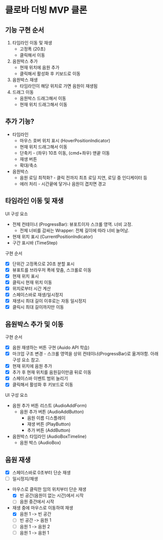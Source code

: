# 클로바 더빙 MVP 클론

## 기능 구현 순서

1. 타임라인 이동 및 재생
   - 고정폭 (20초)
   - 클릭해서 이동
1. 음원박스 추가
   - 현재 위치에 음원 추가
   - 클릭해서 활성화 후 키보드로 이동
1. 음원박스 재생
   - 타임라인이 해당 위치로 가면 음원이 재생됨
1. 드래그 이동
   - 음원박스 드래그해서 이동
   - 현재 위치 드래그해서 이동

## 추가 기능?

- 타임라인
  - 마우스 호버 위치 표시 (HoverPositionIndicator)
  - 현재 위치 드래그해서 이동
  - 단축키 - (좌우) 10초 이동, (cmd+좌우) 맨끝 이동
  - 재생 버튼
  - 확대/축소
- 음원박스
  - 음원 로딩 최적화? - 클릭 전까지 최초 로딩 지연, 로딩 중 인디케이터 등
  - 에러 처리 - 시간끝에 닿거나 음원이 겹치면 경고

## 타임라인 이동 및 재생

UI 구성 요소

- 전체 컨테이너 (ProgressBar): 뷰포트이자 스크롤 영역. 너비 고정.
  - 전체 너비를 감싸는 Wrapper: 전체 길이에 따라 너비 늘어남.
- 현재 위치 표시 (CurrentPositionIndicator)
- 구간 표시바 (TimeStep)

구현 순서

- [x] 단위간 고정폭으로 20초 분할 표시
- [x] 뷰표트를 브라우저 폭에 맞춤, 스크롤로 이동
- [x] 현재 위치 표시
- [x] 클릭시 현재 위치 이동
- [x] 위치로부터 시간 계산
- [x] 스페이스바로 재생/일시정지
- [x] 재생시 최대 길이 이후로는 자동 일시정지
- [x] 클릭시 최대 길이까지만 이동

## 음원박스 추가 및 이동

구현 순서

- [x] 음원 재생하는 버튼 구현 (Auido API 학습)
- [x] 마크업 구조 변경 - 스크롤 영역을 상위 컨테이너(ProgressBar)로 옮겨야함. 아래 구성 요소 참고.
- [x] 현재 위치에 음원 추가
- [x] 추가 후 현재 위치를 음원길이만큼 뒤로 이동
- [x] 스페이스바 이벤트 범위 늘리기
- [x] 클릭해서 활성화 후 키보드로 이동

UI 구성 요소

- 음원 추가 버튼 리스트 (AudioAddForm)
  - 음원 추가 버튼 (AudioAddButton)
    - 음원 이름 디스플레이
    - 재생 버튼 (PlayButton)
    - 추가 버튼 (AddButton)
- 음원박스 타임라인 (AudioBoxTimeline)
  - 음원 박스 (AudioBox)

## 음원 재생

- [x] 스페이스바로 0초부터 단순 재생
- [ ] 일시정지/재생
- 마우스로 클릭한 임의 위치부터 단순 재생
  - [x] 빈 공간(음원이 없는 시간)에서 시작
  - [ ] 음원 중간에서 시작
- 재생 중에 마우스로 이동하여 재생
  - [x] 음원 1 -> 빈 공간
  - [ ] 빈 공간 -> 음원 1
  - [ ] 음원 1 -> 음원 2
  - [ ] 음원 1 -> 음원 1
